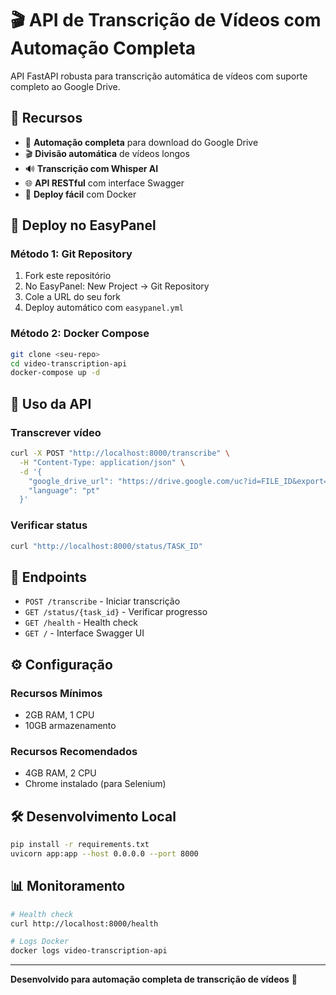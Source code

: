 # 🎬 API de Transcrição de Vídeos com Automação Completa

API FastAPI robusta para transcrição automática de vídeos com suporte completo ao Google Drive.

## 🚀 Recursos

- 🤖 **Automação completa** para download do Google Drive
- 🎬 **Divisão automática** de vídeos longos
- 🔊 **Transcrição com Whisper AI**
- 🌐 **API RESTful** com interface Swagger
- 🐳 **Deploy fácil** com Docker

## 🚀 Deploy no EasyPanel

### Método 1: Git Repository
1. Fork este repositório
2. No EasyPanel: New Project → Git Repository
3. Cole a URL do seu fork
4. Deploy automático com `easypanel.yml`

### Método 2: Docker Compose
```bash
git clone <seu-repo>
cd video-transcription-api
docker-compose up -d
```

## 📖 Uso da API

### Transcrever vídeo
```bash
curl -X POST "http://localhost:8000/transcribe" \
  -H "Content-Type: application/json" \
  -d '{
    "google_drive_url": "https://drive.google.com/uc?id=FILE_ID&export=download",
    "language": "pt"
  }'
```

### Verificar status
```bash
curl "http://localhost:8000/status/TASK_ID"
```

## 🔧 Endpoints

- `POST /transcribe` - Iniciar transcrição
- `GET /status/{task_id}` - Verificar progresso
- `GET /health` - Health check
- `GET /` - Interface Swagger UI

## ⚙️ Configuração

### Recursos Mínimos
- 2GB RAM, 1 CPU
- 10GB armazenamento

### Recursos Recomendados
- 4GB RAM, 2 CPU
- Chrome instalado (para Selenium)

## 🛠️ Desenvolvimento Local

```bash
pip install -r requirements.txt
uvicorn app:app --host 0.0.0.0 --port 8000
```

## 📊 Monitoramento

```bash
# Health check
curl http://localhost:8000/health

# Logs Docker
docker logs video-transcription-api
```

---

**Desenvolvido para automação completa de transcrição de vídeos** 🎯 
